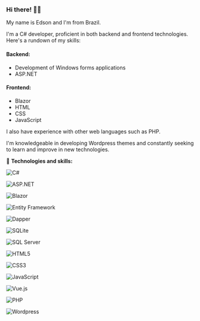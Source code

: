 ### Hi there! 👋🏻

My name is Edson and I'm from Brazil.

I'm a C# developer, proficient in both backend and frontend technologies. Here's a rundown of my skills:

#### Backend:
- Development of Windows forms applications
- ASP.NET

#### Frontend:
- Blazor
- HTML
- CSS
- JavaScript

I also have experience with other web languages such as PHP.

I'm knowledgeable in developing Wordpress themes and constantly seeking to learn and improve in new technologies.

🔧 **Technologies and skills:**

![C#](https://img.shields.io/badge/-C%23-239120?style=flat-square&logo=c-sharp&logoColor=white)

![ASP.NET](https://img.shields.io/badge/-ASP.NET-5C2D91?style=flat-square&logo=.net&logoColor=white)

![Blazor](https://img.shields.io/badge/-Blazor-512BD4?style=flat-square&logo=blazor&logoColor=white)

![Entity Framework](https://img.shields.io/badge/-Entity_Framework-512BD4?style=flat-square&logo=.net&logoColor=white)

![Dapper](https://img.shields.io/badge/-Dapper-FF5733?style=flat-square&logo=.net&logoColor=white)

![SQLite](https://img.shields.io/badge/-SQLite-003B57?style=flat-square&logo=sqlite&logoColor=white)

![SQL Server](https://img.shields.io/badge/-SQL_Server-CC2927?style=flat-square&logo=microsoft-sql-server&logoColor=white)

![HTML5](https://img.shields.io/badge/-HTML5-E34F26?style=flat-square&logo=html5&logoColor=white)

![CSS3](https://img.shields.io/badge/-CSS3-1572B6?style=flat-square&logo=css3&logoColor=white)

![JavaScript](https://img.shields.io/badge/-JavaScript-F7DF1E?style=flat-square&logo=javascript&logoColor=black)

![Vue.js](https://img.shields.io/badge/Vue.js-35495E??style=flat-square&logo=vuedotjs&logoColor=4FC08D)

![PHP](https://img.shields.io/badge/-PHP-777BB4?style=flat-square&logo=php&logoColor=white)

![Wordpress](https://img.shields.io/badge/-Wordpress-21759B?style=flat-square&logo=wordpress&logoColor=white)

<!--
**edsonlcandido/edsonlcandido** is a ✨ _special_ ✨ repository because its `README.md` (this file) appears on your GitHub profile.

Here are some ideas to get you started:

- 🔭 I’m currently working on ...
- 🌱 I’m currently learning ...
- 👯 I’m looking to collaborate on ...
- 🤔 I’m looking for help with ...
- 💬 Ask me about ...
- 📫 How to reach me: ...
- 😄 Pronouns: ...
- ⚡ Fun fact: ...
-->
